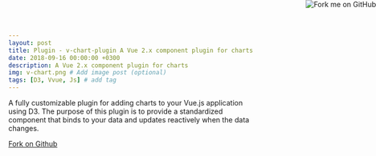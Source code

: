 ```yaml
---
layout: post
title: Plugin - v-chart-plugin A Vue 2.x component plugin for charts
date: 2018-09-16 00:00:00 +0300
description: A Vue 2.x component plugin for charts
img: v-chart.png # Add image post (optional)
tags: [D3, Vvue, Js] # add tag
---
```

A fully customizable plugin for adding charts to your Vue.js application using D3.  The purpose of this plugin is to provide a standardized component that binds to your data and updates reactively when the data changes.

[Fork on Github](https://github.com/ignoreintuition/v-chart-plugin)

<a href="https://github.com/ignoreintuition/v-chart-plugin"><img style="position: absolute; top: 0; right: 0; border: 0;" src="https://s3.amazonaws.com/github/ribbons/forkme_right_red_aa0000.png" alt="Fork me on GitHub"></a>